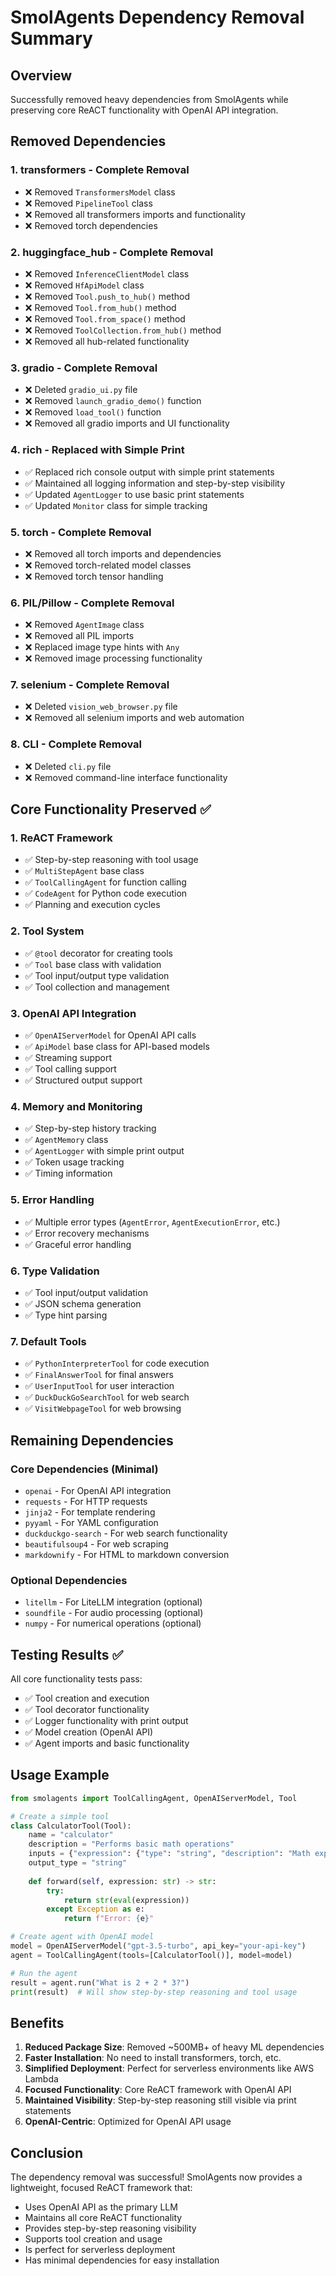 # SmolAgents Dependency Removal Summary

## Overview
Successfully removed heavy dependencies from SmolAgents while preserving core ReACT functionality with OpenAI API integration.

## Removed Dependencies

### 1. **transformers** - Complete Removal
- ❌ Removed `TransformersModel` class
- ❌ Removed `PipelineTool` class  
- ❌ Removed all transformers imports and functionality
- ❌ Removed torch dependencies

### 2. **huggingface_hub** - Complete Removal
- ❌ Removed `InferenceClientModel` class
- ❌ Removed `HfApiModel` class
- ❌ Removed `Tool.push_to_hub()` method
- ❌ Removed `Tool.from_hub()` method
- ❌ Removed `Tool.from_space()` method
- ❌ Removed `ToolCollection.from_hub()` method
- ❌ Removed all hub-related functionality

### 3. **gradio** - Complete Removal
- ❌ Deleted `gradio_ui.py` file
- ❌ Removed `launch_gradio_demo()` function
- ❌ Removed `load_tool()` function
- ❌ Removed all gradio imports and UI functionality

### 4. **rich** - Replaced with Simple Print
- ✅ Replaced rich console output with simple print statements
- ✅ Maintained all logging information and step-by-step visibility
- ✅ Updated `AgentLogger` to use basic print statements
- ✅ Updated `Monitor` class for simple tracking

### 5. **torch** - Complete Removal
- ❌ Removed all torch imports and dependencies
- ❌ Removed torch-related model classes
- ❌ Removed torch tensor handling

### 6. **PIL/Pillow** - Complete Removal
- ❌ Removed `AgentImage` class
- ❌ Removed all PIL imports
- ❌ Replaced image type hints with `Any`
- ❌ Removed image processing functionality

### 7. **selenium** - Complete Removal
- ❌ Deleted `vision_web_browser.py` file
- ❌ Removed all selenium imports and web automation

### 8. **CLI** - Complete Removal
- ❌ Deleted `cli.py` file
- ❌ Removed command-line interface functionality

## Core Functionality Preserved ✅

### 1. **ReACT Framework**
- ✅ Step-by-step reasoning with tool usage
- ✅ `MultiStepAgent` base class
- ✅ `ToolCallingAgent` for function calling
- ✅ `CodeAgent` for Python code execution
- ✅ Planning and execution cycles

### 2. **Tool System**
- ✅ `@tool` decorator for creating tools
- ✅ `Tool` base class with validation
- ✅ Tool input/output type validation
- ✅ Tool collection and management

### 3. **OpenAI API Integration**
- ✅ `OpenAIServerModel` for OpenAI API calls
- ✅ `ApiModel` base class for API-based models
- ✅ Streaming support
- ✅ Tool calling support
- ✅ Structured output support

### 4. **Memory and Monitoring**
- ✅ Step-by-step history tracking
- ✅ `AgentMemory` class
- ✅ `AgentLogger` with simple print output
- ✅ Token usage tracking
- ✅ Timing information

### 5. **Error Handling**
- ✅ Multiple error types (`AgentError`, `AgentExecutionError`, etc.)
- ✅ Error recovery mechanisms
- ✅ Graceful error handling

### 6. **Type Validation**
- ✅ Tool input/output validation
- ✅ JSON schema generation
- ✅ Type hint parsing

### 7. **Default Tools**
- ✅ `PythonInterpreterTool` for code execution
- ✅ `FinalAnswerTool` for final answers
- ✅ `UserInputTool` for user interaction
- ✅ `DuckDuckGoSearchTool` for web search
- ✅ `VisitWebpageTool` for web browsing

## Remaining Dependencies

### Core Dependencies (Minimal)
- `openai` - For OpenAI API integration
- `requests` - For HTTP requests
- `jinja2` - For template rendering
- `pyyaml` - For YAML configuration
- `duckduckgo-search` - For web search functionality
- `beautifulsoup4` - For web scraping
- `markdownify` - For HTML to markdown conversion

### Optional Dependencies
- `litellm` - For LiteLLM integration (optional)
- `soundfile` - For audio processing (optional)
- `numpy` - For numerical operations (optional)

## Testing Results ✅

All core functionality tests pass:
- ✅ Tool creation and execution
- ✅ Tool decorator functionality
- ✅ Logger functionality with print output
- ✅ Model creation (OpenAI API)
- ✅ Agent imports and basic functionality

## Usage Example

```python
from smolagents import ToolCallingAgent, OpenAIServerModel, Tool

# Create a simple tool
class CalculatorTool(Tool):
    name = "calculator"
    description = "Performs basic math operations"
    inputs = {"expression": {"type": "string", "description": "Math expression to evaluate"}}
    output_type = "string"
    
    def forward(self, expression: str) -> str:
        try:
            return str(eval(expression))
        except Exception as e:
            return f"Error: {e}"

# Create agent with OpenAI model
model = OpenAIServerModel("gpt-3.5-turbo", api_key="your-api-key")
agent = ToolCallingAgent(tools=[CalculatorTool()], model=model)

# Run the agent
result = agent.run("What is 2 + 2 * 3?")
print(result)  # Will show step-by-step reasoning and tool usage
```

## Benefits

1. **Reduced Package Size**: Removed ~500MB+ of heavy ML dependencies
2. **Faster Installation**: No need to install transformers, torch, etc.
3. **Simplified Deployment**: Perfect for serverless environments like AWS Lambda
4. **Focused Functionality**: Core ReACT framework with OpenAI API
5. **Maintained Visibility**: Step-by-step reasoning still visible via print statements
6. **OpenAI-Centric**: Optimized for OpenAI API usage

## Conclusion

The dependency removal was successful! SmolAgents now provides a lightweight, focused ReACT framework that:
- Uses OpenAI API as the primary LLM
- Maintains all core ReACT functionality
- Provides step-by-step reasoning visibility
- Supports tool creation and usage
- Is perfect for serverless deployment
- Has minimal dependencies for easy installation 
